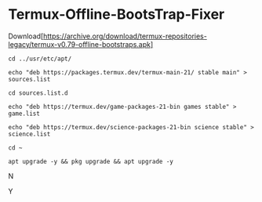 # Termux-Offline-BootsTrap-Fixer
Download[https://archive.org/download/termux-repositories-legacy/termux-v0.79-offline-bootstraps.apk]

```ShellSession
cd ../usr/etc/apt/
```
```ShellSession
echo "deb https://packages.termux.dev/termux-main-21/ stable main" > sources.list
```
```ShellSession
cd sources.list.d
```
```ShellSession
echo "deb https://termux.dev/game-packages-21-bin games stable" > game.list
```
```ShellSession
echo "deb https://termux.dev/science-packages-21-bin science stable" > science.list
```
```ShellSession
cd ~
```
```ShellSession
apt upgrade -y && pkg upgrade && apt upgrade -y
```
N

Y
